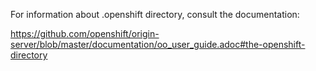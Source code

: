 For information about .openshift directory, consult the documentation:

https://github.com/openshift/origin-server/blob/master/documentation/oo_user_guide.adoc#the-openshift-directory
